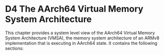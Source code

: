 # D4 The AArch64 Virtual Memory System Architecture

This chapter provides a system level view of the AArch64 Virtual Memory System Architecture (VMSA), the
memory system architecture of an ARMv8 implementation that is executing in AArch64 state. It contains the
following sections:

